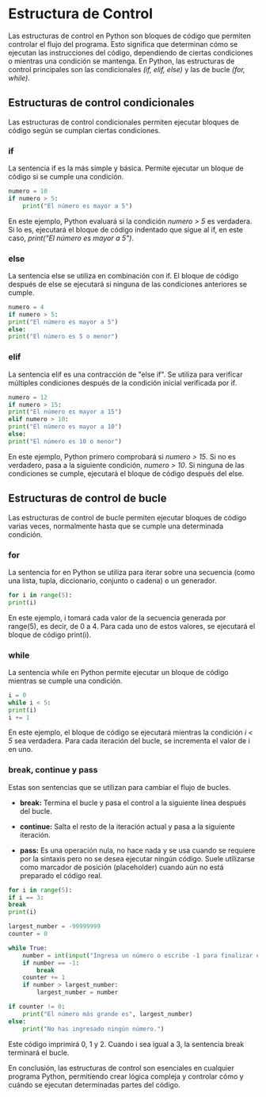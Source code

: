 # Estructura de Control

Las estructuras de control en Python son bloques de código que permiten controlar el flujo del programa. Esto significa que determinan cómo se ejecutan las instrucciones del código, dependiendo de ciertas condiciones o mientras una condición se mantenga. En Python, las estructuras de control principales son las condicionales _(if, elif, else)_ y las de bucle _(for, while)_.

## Estructuras de control condicionales

Las estructuras de control condicionales permiten ejecutar bloques de código según se cumplan ciertas condiciones.

### if

La sentencia if es la más simple y básica. Permite ejecutar un bloque de código si se cumple una condición.

```py
numero = 10
if numero > 5:
    print("El número es mayor a 5")
```

En este ejemplo, Python evaluará si la condición _numero > 5_ es verdadera. Si lo es, ejecutará el bloque de código indentado que sigue al if, en este caso, _print("El número es mayor a 5")_.

### else

La sentencia else se utiliza en combinación con if. El bloque de código después de else se ejecutará si ninguna de las condiciones anteriores se cumple.

```py
numero = 4
if numero > 5:
print("El número es mayor a 5")
else:
print("El número es 5 o menor")
```

### elif

La sentencia elif es una contracción de "else if". Se utiliza para verificar múltiples condiciones después de la condición inicial verificada por if.

```py
numero = 12
if numero > 15:
print("El número es mayor a 15")
elif numero > 10:
print("El número es mayor a 10")
else:
print("El número es 10 o menor")
```

En este ejemplo, Python primero comprobará si _numero > 15_. Si no es verdadero, pasa a la siguiente condición, _numero > 10_. Si ninguna de las condiciones se cumple, ejecutará el bloque de código después del else.

## Estructuras de control de bucle

Las estructuras de control de bucle permiten ejecutar bloques de código varias veces, normalmente hasta que se cumple una determinada condición.

### for

La sentencia for en Python se utiliza para iterar sobre una secuencia (como una lista, tupla, diccionario, conjunto o cadena) o un generador.

```py
for i in range(5):
print(i)
```

En este ejemplo, i tomará cada valor de la secuencia generada por range(5), es decir, de 0 a 4. Para cada uno de estos valores, se ejecutará el bloque de código print(i).

### while

La sentencia while en Python permite ejecutar un bloque de código mientras se cumple una condición.

```py
i = 0
while i < 5:
print(i)
i += 1
```

En este ejemplo, el bloque de código se ejecutará mientras la condición _i < 5_ sea verdadera. Para cada iteración del bucle, se incrementa el valor de i en uno.

### break, continue y pass

Estas son sentencias que se utilizan para cambiar el flujo de bucles.

- **break:** Termina el bucle y pasa el control a la siguiente línea después del bucle.

- **continue:** Salta el resto de la iteración actual y pasa a la siguiente iteración.

- **pass:** Es una operación nula, no hace nada y se usa cuando se requiere por la sintaxis pero no se desea ejecutar ningún código. Suele utilizarse como marcador de posición (placeholder) cuando aún no está preparado el código real.

```py
for i in range(5):
if i == 3:
break
print(i)

largest_number = -99999999
counter = 0

while True:
    number = int(input("Ingresa un número o escribe -1 para finalizar el programa: "))
    if number == -1:
        break
    counter += 1
    if number > largest_number:
        largest_number = number

if counter != 0:
    print("El número más grande es", largest_number)
else:
    print("No has ingresado ningún número.")
```

Este código imprimirá 0, 1 y 2. Cuando i sea igual a 3, la sentencia break terminará el bucle.

En conclusión, las estructuras de control son esenciales en cualquier programa Python, permitiendo crear lógica compleja y controlar cómo y cuándo se ejecutan determinadas partes del código.
